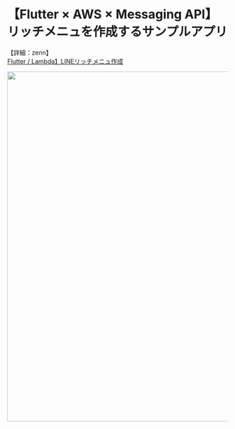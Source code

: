# 【Flutter × AWS × Messaging API】 リッチメニュを作成するサンプルアプリ
【詳細：zenn】  
[Flutter / Lambda】LINEリッチメニュ作成]()

<p>
<img src="https://storage.googleapis.com/zenn-user-upload/8a6d17ed482c-20230228.png" width="800" heigth="400">
</p>
